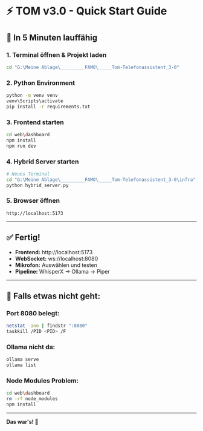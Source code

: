 # ⚡ TOM v3.0 - Quick Start Guide

## 🚀 **In 5 Minuten lauffähig**

### **1. Terminal öffnen & Projekt laden**
```bash
cd "G:\Meine Ablage\_________FAMO\_____Tom-Telefonassistent_3-0"
```

### **2. Python Environment**
```bash
python -m venv venv
venv\Scripts\activate
pip install -r requirements.txt
```

### **3. Frontend starten**
```bash
cd web\dashboard
npm install
npm run dev
```

### **4. Hybrid Server starten**
```bash
# Neues Terminal
cd "G:\Meine Ablage\_________FAMO\_____Tom-Telefonassistent_3-0\infra"
python hybrid_server.py
```

### **5. Browser öffnen**
```
http://localhost:5173
```

---

## ✅ **Fertig!**

- **Frontend:** http://localhost:5173
- **WebSocket:** ws://localhost:8080
- **Mikrofon:** Auswählen und testen
- **Pipeline:** WhisperX → Ollama → Piper

---

## 🔧 **Falls etwas nicht geht:**

### **Port 8080 belegt:**
```bash
netstat -ano | findstr ":8080"
taskkill /PID <PID> /F
```

### **Ollama nicht da:**
```bash
ollama serve
ollama list
```

### **Node Modules Problem:**
```bash
cd web\dashboard
rm -rf node_modules
npm install
```

---

**Das war's! 🎉**
